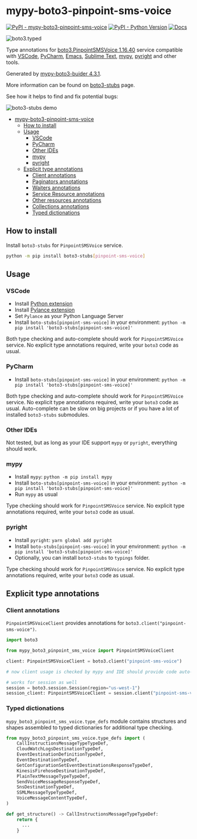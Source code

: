 # mypy-boto3-pinpoint-sms-voice

[![PyPI - mypy-boto3-pinpoint-sms-voice](https://img.shields.io/pypi/v/mypy-boto3-pinpoint-sms-voice.svg?color=blue)](https://pypi.org/project/mypy-boto3-pinpoint-sms-voice)
[![PyPI - Python Version](https://img.shields.io/pypi/pyversions/mypy-boto3-pinpoint-sms-voice.svg?color=blue)](https://pypi.org/project/mypy-boto3-pinpoint-sms-voice)
[![Docs](https://img.shields.io/readthedocs/mypy-boto3-builder.svg?color=blue)](https://mypy-boto3-builder.readthedocs.io/)

![boto3.typed](https://github.com/vemel/mypy_boto3_builder/raw/master/logo.png)

Type annotations for
[boto3.PinpointSMSVoice 1.16.40](https://boto3.amazonaws.com/v1/documentation/api/1.16.40/reference/services/pinpoint-sms-voice.html#PinpointSMSVoice) service
compatible with
[VSCode](https://code.visualstudio.com/),
[PyCharm](https://www.jetbrains.com/pycharm/),
[Emacs](https://www.gnu.org/software/emacs/),
[Sublime Text](https://www.sublimetext.com/),
[mypy](https://github.com/python/mypy),
[pyright](https://github.com/microsoft/pyright)
and other tools.

Generated by [mypy-boto3-buider 4.3.1](https://github.com/vemel/mypy_boto3_builder).

More information can be found on [boto3-stubs](https://pypi.org/project/boto3-stubs/) page.

See how it helps to find and fix potential bugs:

![boto3-stubs demo](https://github.com/vemel/mypy_boto3_builder/raw/master/demo.gif)

- [mypy-boto3-pinpoint-sms-voice](#mypy-boto3-pinpoint-sms-voice)
  - [How to install](#how-to-install)
  - [Usage](#usage)
    - [VSCode](#vscode)
    - [PyCharm](#pycharm)
    - [Other IDEs](#other-ides)
    - [mypy](#mypy)
    - [pyright](#pyright)
  - [Explicit type annotations](#explicit-type-annotations)
    - [Client annotations](#client-annotations)
    - [Paginators annotations](#paginators-annotations)
    - [Waiters annotations](#waiters-annotations)
    - [Service Resource annotations](#service-resource-annotations)
    - [Other resources annotations](#other-resources-annotations)
    - [Collections annotations](#collections-annotations)
    - [Typed dictionations](#typed-dictionations)

## How to install

Install `boto3-stubs` for `PinpointSMSVoice` service.

```bash
python -m pip install boto3-stubs[pinpoint-sms-voice]
```

## Usage

### VSCode

- Install [Python extension](https://marketplace.visualstudio.com/items?itemName=ms-python.python)
- Install [Pylance extension](https://marketplace.visualstudio.com/items?itemName=ms-python.vscode-pylance)
- Set `Pylance` as your Python Language Server
- Install `boto-stubs[pinpoint-sms-voice]` in your environment: `python -m pip install 'boto3-stubs[pinpoint-sms-voice]'`

Both type checking and auto-complete should work for `PinpointSMSVoice` service.
No explicit type annotations required, write your `boto3` code as usual.

### PyCharm

- Install `boto-stubs[pinpoint-sms-voice]` in your environment: `python -m pip install 'boto3-stubs[pinpoint-sms-voice]'`

Both type checking and auto-complete should work for `PinpointSMSVoice` service.
No explicit type annotations required, write your `boto3` code as usual.
Auto-complete can be slow on big projects or if you have a lot of installed `boto3-stubs` submodules.

### Other IDEs

Not tested, but as long as your IDE support `mypy` or `pyright`, everything should work.

### mypy

- Install `mypy`: `python -m pip install mypy`
- Install `boto-stubs[pinpoint-sms-voice]` in your environment: `python -m pip install 'boto3-stubs[pinpoint-sms-voice]'`
- Run `mypy` as usual

Type checking should work for `PinpointSMSVoice` service.
No explicit type annotations required, write your `boto3` code as usual.

### pyright

- Install `pyright`: `yarn global add pyright`
- Install `boto-stubs[pinpoint-sms-voice]` in your environment: `python -m pip install 'boto3-stubs[pinpoint-sms-voice]'`
- Optionally, you can install `boto3-stubs` to `typings` folder.

Type checking should work for `PinpointSMSVoice` service.
No explicit type annotations required, write your `boto3` code as usual.

## Explicit type annotations

### Client annotations

`PinpointSMSVoiceClient` provides annotations for `boto3.client("pinpoint-sms-voice")`.

```python
import boto3

from mypy_boto3_pinpoint_sms_voice import PinpointSMSVoiceClient

client: PinpointSMSVoiceClient = boto3.client("pinpoint-sms-voice")

# now client usage is checked by mypy and IDE should provide code auto-complete

# works for session as well
session = boto3.session.Session(region="us-west-1")
session_client: PinpointSMSVoiceClient = session.client("pinpoint-sms-voice")
```








### Typed dictionations

`mypy_boto3_pinpoint_sms_voice.type_defs` module contains structures and shapes assembled
to typed dictionaries for additional type checking.

```python
from mypy_boto3_pinpoint_sms_voice.type_defs import (
    CallInstructionsMessageTypeTypeDef,
    CloudWatchLogsDestinationTypeDef,
    EventDestinationDefinitionTypeDef,
    EventDestinationTypeDef,
    GetConfigurationSetEventDestinationsResponseTypeDef,
    KinesisFirehoseDestinationTypeDef,
    PlainTextMessageTypeTypeDef,
    SendVoiceMessageResponseTypeDef,
    SnsDestinationTypeDef,
    SSMLMessageTypeTypeDef,
    VoiceMessageContentTypeDef,
)

def get_structure() -> CallInstructionsMessageTypeTypeDef:
    return {
      ...
    }
```
